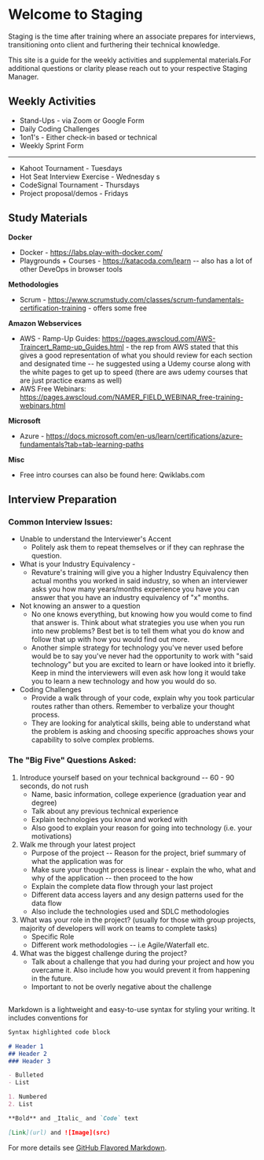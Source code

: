 # Welcome to Staging

 Staging is the time after training where an associate prepares for interviews, transitioning onto client and furthering their technical knowledge. 
 
This site is a guide for the weekly activities and supplemental materials.For additional questions or clarity please reach out to your respective Staging Manager. 

## Weekly Activities

- Stand-Ups - via Zoom or Google Form
- Daily Coding Challenges
- 1on1's - Either check-in based or technical
- Weekly Sprint Form 
-----
- Kahoot Tournament - Tuesdays
- Hot Seat Interview Exercise - Wednesday
s
- CodeSignal Tournament - Thursdays
- Project proposal/demos - Fridays

## Study Materials

**Docker**
- Docker - https://labs.play-with-docker.com/
- Playgrounds + Courses - https://katacoda.com/learn -- also has a lot of other DeveOps in browser tools

**Methodologies**
- Scrum - https://www.scrumstudy.com/classes/scrum-fundamentals-certification-training - offers some free 

**Amazon Webservices**
- AWS - Ramp-Up Guides: https://pages.awscloud.com/AWS-Traincert_Ramp-up_Guides.html - the rep from AWS stated that this gives a good representation of what you should review for each section and designated time -- he suggested using a Udemy course along with the white pages to get up to speed (there are aws udemy courses that are just practice exams as well)
- AWS Free Webinars: https://pages.awscloud.com/NAMER_FIELD_WEBINAR_free-training-webinars.html


**Microsoft**
- Azure - https://docs.microsoft.com/en-us/learn/certifications/azure-fundamentals?tab=tab-learning-paths

**Misc**
- Free intro courses can also be found here: Qwiklabs.com
## Interview Preparation

### Common Interview Issues:
- Unable to understand the Interviewer's Accent 
  -  Politely ask them to repeat themselves or if they can rephrase the question.
- What is your Industry Equivalency -
  - Revature's training will give you a higher Industry Equivalency then actual months you worked in said industry, so when an interviewer asks you how many years/months experience you have you can answer that you have an industry equivalency of "x" months.
- Not knowing an answer to a question 
  -  No one knows everything, but knowing how you would come to find that answer is. Think about what strategies you use when you run into new problems? Best bet is to tell them what you do know and follow that up with how you would find out more.
  - Another simple strategy for technology you've never used before would be to say you've never had the opportunity to work with "said technology" but you are excited to learn or have looked into it briefly.
Keep in mind the interviewers will even ask how long it would take you to learn a new technology and how you would do so.
- Coding Challenges 
  - Provide a walk through of your code, explain why you took particular routes rather than others. Remember to verbalize your thought process. 
  - They are looking for analytical skills, being able to understand what the problem is asking and choosing specific approaches shows your capability to solve complex problems.


### The "Big Five" Questions Asked:
1. Introduce yourself based on your technical background -- 60 - 90 seconds, do not rush 
    - Name, basic information, college experience (graduation year and degree)
    - Talk about any previous technical experience
    - Explain technologies you know and worked with
    - Also good to explain your reason for going into technology (i.e. your motivations)
3. Walk me through your latest project
    - Purpose of the project -- Reason for the project, brief summary of what the application was for
    - Make sure your thought process is linear - explain the who, what and why of the application -- then proceed to the how
    - Explain the complete data flow through your last project
    - Different data access layers and any design patterns used for the data flow
    - Also include the technologies used and SDLC methodologies
4. What was your role in the project? (usually for those with group projects, majority of developers will work on teams to complete tasks)
    - Specific Role 
    -  Different work methodologies -- i.e Agile/Waterfall etc.
5. What was the biggest challenge during the project?
    - Talk about a challenge that you had during your project and how you overcame it. Also include how you would prevent it from happening in the future.
    - Important to not be overly negative about the challenge

##

Markdown is a lightweight and easy-to-use syntax for styling your writing. It includes conventions for

```markdown
Syntax highlighted code block

# Header 1
## Header 2
### Header 3

- Bulleted
- List

1. Numbered
2. List

**Bold** and _Italic_ and `Code` text

[Link](url) and ![Image](src)
```

For more details see [GitHub Flavored Markdown](https://guides.github.com/features/mastering-markdown/).